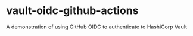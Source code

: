# vault-oidc-github-actions
A demonstration of using GitHub OIDC to authenticate to HashiCorp Vault

